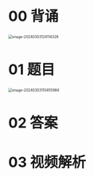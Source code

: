 # 00 背诵

<img src="https://cvp.oss-cn-shanghai.aliyuncs.com/picgo/202403031241438.png" alt="image-20240303124114328" style="zoom:50%;" />

# 01 题目

<img src="https://cvp.oss-cn-shanghai.aliyuncs.com/picgo/202403031104102.png" alt="image-20240303110455984" style="zoom:50%;" />



# 02 答案







# 03 视频解析
